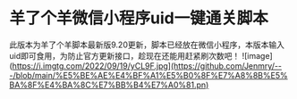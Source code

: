 # 羊了个羊微信小程序uid一键通关脚本
此版本为羊了个羊脚本最新版9.20更新，脚本已经放在微信小程序，本版本输入uid即可食用，为防止官方更新接口，趁现在还能用赶紧刷次数吧！
![image](https://i.imgtg.com/2022/09/19/yCL9F.jpg](https://github.com/Jenmry/---/blob/main/%E5%BE%AE%E4%BF%A1%E5%B0%8F%E7%A8%8B%E5%BA%8F%E4%BA%8C%E7%BB%B4%E7%A0%81.pn)
